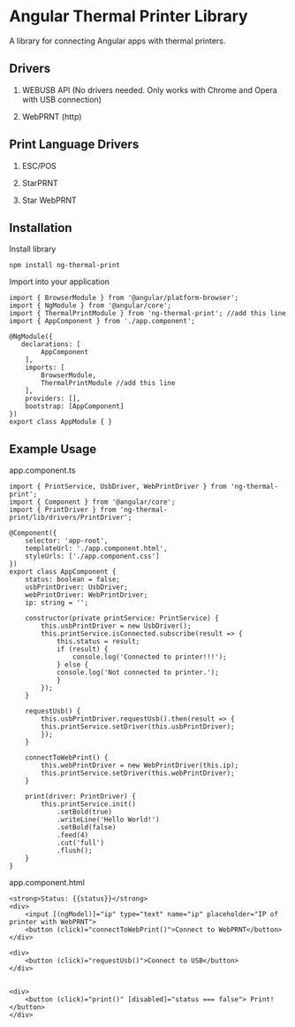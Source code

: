 
# Angular Thermal Printer Library

A library for connecting Angular apps with thermal printers.

## Drivers

1. WEBUSB API (No drivers needed. Only works with Chrome and Opera with USB connection)

2. WebPRNT (http)

## Print Language Drivers

1. ESC/POS

2. StarPRNT

3. Star WebPRNT

## Installation

Install library

`npm install ng-thermal-print`

Import into your application

    import { BrowserModule } from '@angular/platform-browser';
    import { NgModule } from '@angular/core';
    import { ThermalPrintModule } from 'ng-thermal-print'; //add this line
    import { AppComponent } from './app.component';

    @NgModule({
       declarations: [
            AppComponent
        ],
        imports: [
            BrowserModule,
            ThermalPrintModule //add this line
        ],
        providers: [],
        bootstrap: [AppComponent]
    })
    export class AppModule { }

## Example Usage

app.component.ts

    import { PrintService, UsbDriver, WebPrintDriver } from 'ng-thermal-print';
    import { Component } from '@angular/core';
    import { PrintDriver } from 'ng-thermal-print/lib/drivers/PrintDriver';

    @Component({
        selector: 'app-root',
        templateUrl: './app.component.html',
        styleUrls: ['./app.component.css']
    })
    export class AppComponent {
        status: boolean = false;
        usbPrintDriver: UsbDriver;
        webPrintDriver: WebPrintDriver;
        ip: string = '';

        constructor(private printService: PrintService) {
            this.usbPrintDriver = new UsbDriver();
            this.printService.isConnected.subscribe(result => {
                this.status = result;
                if (result) {
                    console.log('Connected to printer!!!');
                } else {
                console.log('Not connected to printer.');
                }
            });
        }

        requestUsb() {
            this.usbPrintDriver.requestUsb().then(result => {
            this.printService.setDriver(this.usbPrintDriver);
            });
        }

        connectToWebPrint() {
            this.webPrintDriver = new WebPrintDriver(this.ip);
            this.printService.setDriver(this.webPrintDriver);
        }

        print(driver: PrintDriver) {
            this.printService.init()
                .setBold(true)
                .writeLine('Hello World!')
                .setBold(false)
                .feed(4)
                .cut('full')
                .flush();
        }
    }

app.component.html

    <strong>Status: {{status}}</strong>
    <div>
        <input [(ngModel)]="ip" type="text" name="ip" placeholder="IP of printer with WebPRNT">
        <button (click)="connectToWebPrint()">Connect to WebPRNT</button>
    </div>

    <div>
        <button (click)="requestUsb()">Connect to USB</button>
    </div>


    <div>
        <button (click)="print()" [disabled]="status === false"> Print!</button>
    </div>
